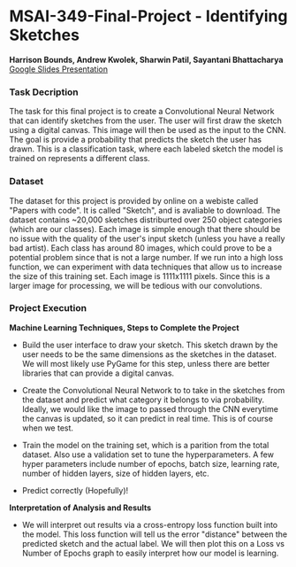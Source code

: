 # MSAI-349-Final-Project - Identifying Sketches 

**Harrison Bounds, Andrew Kwolek, Sharwin Patil, Sayantani Bhattacharya**
[Google Slides Presentation]([url](https://docs.google.com/presentation/d/1wgdJ8BGGiL-nZCz5TmCijaocPH0_-Bm5D7lpKj9D0js/edit?usp=sharing))

### Task Decription
The task for this final project is to create a Convolutional Neural Network that can identify sketches from the user. The user will first draw the sketch using a digital canvas. This image will then be used as the input to the CNN. The goal is provide a probability that predicts the sketch the user has drawn. This is a classification task, where each labeled sketch the model is trained on represents a different class.

### Dataset
The dataset for this project is provided by online on a webiste called "Papers with code". It is called "Sketch", and is avaliable to download. The dataset contains ~20,000 sketches distriburted over 250 object categories (which are our classes). Each image is simple enough that there should be no issue with the quality of the user's input sketch (unless you have a really bad artist). Each class has around 80 images, which could prove to be a potential problem since that is not a large number. If we run into a high loss function, we can experiment with data techniques that allow us to increase the size of this training set. Each image is 1111x1111 pixels. Since this is a larger image for processing, we will be tedious with our convolutions. 

### Project Execution

**Machine Learning Techniques, Steps to Complete the Project**
- Build the user interface to draw your sketch. This sketch drawn by the user needs to be the same dimensions as the sketches in the dataset. We will most likely use PyGame for this step, unless there are better libraries that can provide a digital canvas.

- Create the Convolutional Neural Network to to take in the sketches from the dataset and predict what category it belongs to via probability. Ideally, we would like the image to passed through the CNN everytime the canvas is updated, so it can predict in real time. This is of course when we test.

- Train the model on the training set, which is a parition from the total dataset. Also use a validation set to tune the hyperparameters. A few hyper parameters include number of epochs, batch size, learning rate, number of hidden layers, size of hidden layers, etc. 

- Predict correctly (Hopefully)!

**Interpretation of Analysis and Results**
- We will interpret out results via a cross-entropy loss function built into the model. This loss function will tell us the error "distance" between the predicted sketch and the actual label. We will then plot this on a Loss vs Number of Epochs graph to easily interpret how our model is learning.
